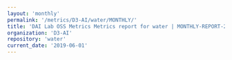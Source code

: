 ```yaml
---
layout: 'monthly'
permalink: '/metrics/D3-AI/water/MONTHLY/'
title: 'DAI Lab OSS Metrics Metrics report for water | MONTHLY-REPORT-2019-06-01'
organization: 'D3-AI'
repository: 'water'
current_date: '2019-06-01'
---
```

